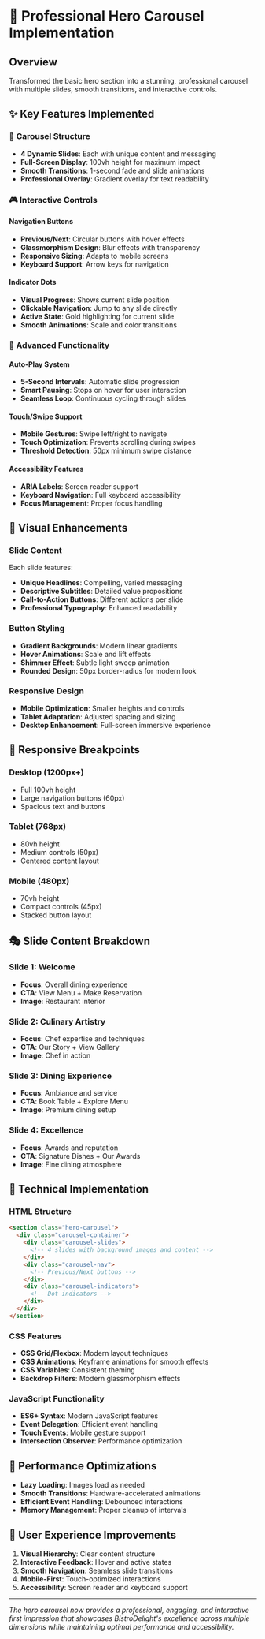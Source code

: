 # 🎠 Professional Hero Carousel Implementation

## Overview
Transformed the basic hero section into a stunning, professional carousel with multiple slides, smooth transitions, and interactive controls.

## ✨ **Key Features Implemented**

### 🎯 **Carousel Structure**
- **4 Dynamic Slides**: Each with unique content and messaging
- **Full-Screen Display**: 100vh height for maximum impact
- **Smooth Transitions**: 1-second fade and slide animations
- **Professional Overlay**: Gradient overlay for text readability

### 🎮 **Interactive Controls**

#### **Navigation Buttons**
- **Previous/Next**: Circular buttons with hover effects
- **Glassmorphism Design**: Blur effects with transparency
- **Responsive Sizing**: Adapts to mobile screens
- **Keyboard Support**: Arrow keys for navigation

#### **Indicator Dots**
- **Visual Progress**: Shows current slide position
- **Clickable Navigation**: Jump to any slide directly
- **Active State**: Gold highlighting for current slide
- **Smooth Animations**: Scale and color transitions

### 🚀 **Advanced Functionality**

#### **Auto-Play System**
- **5-Second Intervals**: Automatic slide progression
- **Smart Pausing**: Stops on hover for user interaction
- **Seamless Loop**: Continuous cycling through slides

#### **Touch/Swipe Support**
- **Mobile Gestures**: Swipe left/right to navigate
- **Touch Optimization**: Prevents scrolling during swipes
- **Threshold Detection**: 50px minimum swipe distance

#### **Accessibility Features**
- **ARIA Labels**: Screen reader support
- **Keyboard Navigation**: Full keyboard accessibility
- **Focus Management**: Proper focus handling

## 🎨 **Visual Enhancements**

### **Slide Content**
Each slide features:
- **Unique Headlines**: Compelling, varied messaging
- **Descriptive Subtitles**: Detailed value propositions
- **Call-to-Action Buttons**: Different actions per slide
- **Professional Typography**: Enhanced readability

### **Button Styling**
- **Gradient Backgrounds**: Modern linear gradients
- **Hover Animations**: Scale and lift effects
- **Shimmer Effect**: Subtle light sweep animation
- **Rounded Design**: 50px border-radius for modern look

### **Responsive Design**
- **Mobile Optimization**: Smaller heights and controls
- **Tablet Adaptation**: Adjusted spacing and sizing
- **Desktop Enhancement**: Full-screen immersive experience

## 📱 **Responsive Breakpoints**

### **Desktop (1200px+)**
- Full 100vh height
- Large navigation buttons (60px)
- Spacious text and buttons

### **Tablet (768px)**
- 80vh height
- Medium controls (50px)
- Centered content layout

### **Mobile (480px)**
- 70vh height
- Compact controls (45px)
- Stacked button layout

## 🎭 **Slide Content Breakdown**

### **Slide 1: Welcome**
- **Focus**: Overall dining experience
- **CTA**: View Menu + Make Reservation
- **Image**: Restaurant interior

### **Slide 2: Culinary Artistry**
- **Focus**: Chef expertise and techniques
- **CTA**: Our Story + View Gallery
- **Image**: Chef in action

### **Slide 3: Dining Experience**
- **Focus**: Ambiance and service
- **CTA**: Book Table + Explore Menu
- **Image**: Premium dining setup

### **Slide 4: Excellence**
- **Focus**: Awards and reputation
- **CTA**: Signature Dishes + Our Awards
- **Image**: Fine dining atmosphere

## 🔧 **Technical Implementation**

### **HTML Structure**
```html
<section class="hero-carousel">
  <div class="carousel-container">
    <div class="carousel-slides">
      <!-- 4 slides with background images and content -->
    </div>
    <div class="carousel-nav">
      <!-- Previous/Next buttons -->
    </div>
    <div class="carousel-indicators">
      <!-- Dot indicators -->
    </div>
  </div>
</section>
```

### **CSS Features**
- **CSS Grid/Flexbox**: Modern layout techniques
- **CSS Animations**: Keyframe animations for smooth effects
- **CSS Variables**: Consistent theming
- **Backdrop Filters**: Modern glassmorphism effects

### **JavaScript Functionality**
- **ES6+ Syntax**: Modern JavaScript features
- **Event Delegation**: Efficient event handling
- **Touch Events**: Mobile gesture support
- **Intersection Observer**: Performance optimization

## 🎯 **Performance Optimizations**

- **Lazy Loading**: Images load as needed
- **Smooth Transitions**: Hardware-accelerated animations
- **Efficient Event Handling**: Debounced interactions
- **Memory Management**: Proper cleanup of intervals

## 🌟 **User Experience Improvements**

1. **Visual Hierarchy**: Clear content structure
2. **Interactive Feedback**: Hover and active states
3. **Smooth Navigation**: Seamless slide transitions
4. **Mobile-First**: Touch-optimized interactions
5. **Accessibility**: Screen reader and keyboard support

---

*The hero carousel now provides a professional, engaging, and interactive first impression that showcases BistroDelight's excellence across multiple dimensions while maintaining optimal performance and accessibility.*
